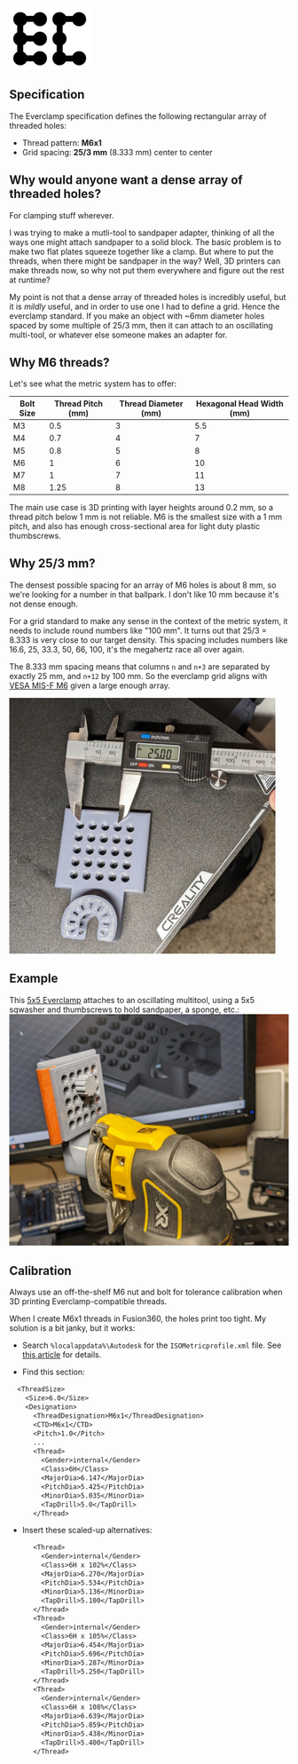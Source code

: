 ![](media/everclamp_logo.png)

## Specification

The Everclamp specification defines the following rectangular array of threaded holes:

- Thread pattern: **M6x1**
- Grid spacing: **25/3 mm** (8.333 mm) center to center

## Why would anyone want a dense array of threaded holes?

For clamping stuff wherever.

I was trying to make a mutli-tool to sandpaper adapter, thinking of all the ways one might attach sandpaper to a solid block.  The basic problem is to make two flat plates squeeze together like a clamp.  But where to put the threads, when there might be sandpaper in the way?  Well, 3D printers can make threads now, so why not put them everywhere and figure out the rest at runtime?

My point is not that a dense array of threaded holes is incredibly useful, but it is *mildly* useful, and in order to use one I had to define a grid.  Hence the everclamp standard.  If you make an object with ~6mm diameter holes spaced by some multiple of 25/3 mm, then it can attach to an oscillating multi-tool, or whatever else someone makes an adapter for.

## Why M6 threads?

Let's see what the metric system has to offer:

| Bolt Size | Thread Pitch (mm) | Thread Diameter (mm) | Hexagonal Head Width (mm)|
|-----------|-------------------|----------------------|--------------------------|
| M3        | 0.5               | 3                    | 5.5                      |
| M4        | 0.7               | 4                    | 7                        |
| M5        | 0.8               | 5                    | 8                        |
| M6        | 1                 | 6                    | 10                       |
| M7        | 1                 | 7                    | 11                       |
| M8        | 1.25              | 8                    | 13                       |

The main use case is 3D printing with layer heights around 0.2 mm, so a thread pitch below 1 mm is not reliable.  M6 is the smallest size with a 1 mm pitch, and also has enough cross-sectional area for light duty plastic thumbscrews.

## Why 25/3 mm?

The densest possible spacing for an array of M6 holes is about 8 mm, so we're looking for a number in that ballpark.  I don't like 10 mm because it's not dense enough.

For a grid standard to make any sense in the context of the metric system, it needs to include round numbers like "100 mm".  It turns out that 25/3 = 8.333 is very close to our target density.  This spacing includes numbers like 16.6, 25, 33.3, 50, 66, 100, it's the megahertz race all over again.

The 8.333 mm spacing means that columns `n` and `n+3` are separated by exactly 25 mm, and `n+12` by 100 mm.  So the everclamp grid aligns with [VESA MIS-F M6](https://en.wikipedia.org/wiki/Flat_Display_Mounting_Interface#Variants) given a large enough array.

<img src="media/everclamp5x5.jpg" width="480">

## Example

This [5x5 Everclamp](https://www.thingiverse.com/thing:6083263) attaches to an oscillating multitool, using a 5x5 sqwasher and thumbscrews to hold sandpaper, a sponge, etc.:
![](media/multitool_sandpaper.jpg)

## Calibration

Always use an off-the-shelf M6 nut and bolt for tolerance calibration when 3D printing Everclamp-compatible threads.

When I create M6x1 threads in Fusion360, the holes print too tight.  My solution is a bit janky, but it works:

- Search `%localappdata%\Autodesk` for the `ISOMetricprofile.xml` file.  See [this article](https://www.autodesk.com/support/technical/article/caas/sfdcarticles/sfdcarticles/Custom-Threads-in-Fusion-360.html) for details.

- Find this section:

```
  <ThreadSize>
    <Size>6.0</Size>
    <Designation>
      <ThreadDesignation>M6x1</ThreadDesignation>
      <CTD>M6x1</CTD>
      <Pitch>1.0</Pitch>
      ...
      <Thread>
        <Gender>internal</Gender>
        <Class>6H</Class>
        <MajorDia>6.147</MajorDia>
        <PitchDia>5.425</PitchDia>
        <MinorDia>5.035</MinorDia>
        <TapDrill>5.0</TapDrill>
      </Thread>
```

- Insert these scaled-up alternatives:

```
      <Thread>
        <Gender>internal</Gender>
        <Class>6H x 102%</Class>
        <MajorDia>6.270</MajorDia>
        <PitchDia>5.534</PitchDia>
        <MinorDia>5.136</MinorDia>
        <TapDrill>5.100</TapDrill>
      </Thread>
      <Thread>
        <Gender>internal</Gender>
        <Class>6H x 105%</Class>
        <MajorDia>6.454</MajorDia>
        <PitchDia>5.696</PitchDia>
        <MinorDia>5.287</MinorDia>
        <TapDrill>5.250</TapDrill>
      </Thread>
      <Thread>
        <Gender>internal</Gender>
        <Class>6H x 108%</Class>
        <MajorDia>6.639</MajorDia>
        <PitchDia>5.859</PitchDia>
        <MinorDia>5.438</MinorDia>
        <TapDrill>5.400</TapDrill>
      </Thread>      
```
